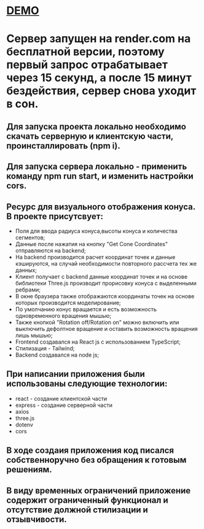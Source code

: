 # [DEMO](https://rustem-a-a.github.io/cone-client)

# Сервер запущен на render.com на бесплатной версии,  поэтому первый запрос отрабатывает через 15 секунд, а после 15 минут бездействия, сервер снова уходит в сон.

## Для запуска проекта локально необходимо скачать серверную и клиентскую части, проинсталлировать (npm i).
## Для запуска сервера локально - применить команду npm run start, и изменить настройки cors.

## Ресурс для визуального отображения конуса. В проекте присутсвует:
- Поля для ввода радиуса конуса,высоты конуса и количества сегментов;
- Данные после нажатия на кнопку "Get Cone Coordinates" отправляются на backend;
- На backend производится расчет координат точек и данные кэшируются, на случай необходимости повторного рассчета тех же данных;
- Клиент получает с backend данные координат точек и на основе библиотеки Three.js производит прорисовку конуса с выделенными ребрами;
- В окне браузера также отображаются координаты точек на основе которых производится моделирование;
- По умолчанию конус вращается и есть возможность одновременного вращения мышью;
- Также кнопкой "Rotation off/Rotation on" можно включить или выключить дефолтное вращение и оставить возможность вращения лишь мышью;
- Frontend создавался на React js с использованием TypeScript;
- Стилизация - Tailwind;
- Backend создавался на node js;

## При написании приложения были использованы следующие технологии:
- react - создание клиентской части
- express - создание серверной части
- axios
- three.js
- dotenv
- cors


## В ходе создаия приложения код писался собственноручно без обращения к готовым решениям.
## В виду временных ограничений приложение содержит ограниченный функционал и отсутствие должной стилизации и отзывчивости.